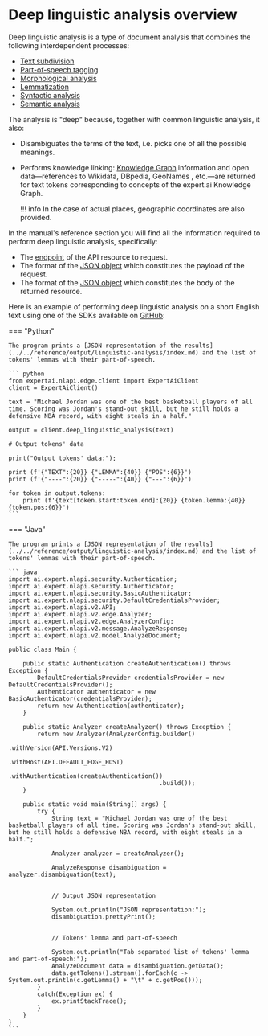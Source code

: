 # Deep linguistic analysis overview

Deep linguistic analysis is a type of document analysis that combines the following interdependent processes:

- [Text subdivision](subdivision/index.md)
- [Part-of-speech tagging](pos-tagging/index.md)
- [Morphological analysis](morphological-analysis/index.md)
- [Lemmatization](lemmatization/index.md)
- [Syntactic analysis](syntactic-analysis/index.md)
- [Semantic analysis](semantic-analysis/index.md)

The analysis is "deep" because, together with common linguistic analysis, it also:

- Disambiguates the terms of the text, i.e. picks one of all the possible meanings.
- Performs knowledge linking: [Knowledge Graph](../knowledgegraph/index.md) information and open data&mdash;references to Wikidata, DBpedia, GeoNames , etc.&mdash;are returned for text tokens corresponding to concepts of the expert.ai Knowledge Graph.

	!!! info
		In the case of actual places, geographic coordinates are also provided.

In the manual's reference section you will find all the information required to perform deep linguistic analysis, specifically:

- The [endpoint](../../reference/endpoints/index.md) of the API resource to request.
- The format of the [JSON object](../../reference/request/linguistic-analysis/index.md) which constitutes the payload of the request.
- The format of the [JSON object](../../reference/output/linguistic-analysis/index.md) which constitutes the body of the returned resource.

Here is an example of performing deep linguistic analysis on a short English text using one of the SDKs available on <a href="https://github.com/therealexpertai/" target="_blank">GitHub</a>:

=== "Python"

    The program prints a [JSON representation of the results](../../reference/output/linguistic-analysis/index.md) and the list of tokens' lemmas with their part-of-speech.

    ``` python
    from expertai.nlapi.edge.client import ExpertAiClient
    client = ExpertAiClient()

    text = "Michael Jordan was one of the best basketball players of all time. Scoring was Jordan's stand-out skill, but he still holds a defensive NBA record, with eight steals in a half." 

    output = client.deep_linguistic_analysis(text)

    # Output tokens' data

    print("Output tokens' data:");

    print (f'{"TEXT":{20}} {"LEMMA":{40}} {"POS":{6}}')
    print (f'{"----":{20}} {"-----":{40}} {"---":{6}}')

    for token in output.tokens:
        print (f'{text[token.start:token.end]:{20}} {token.lemma:{40}} {token.pos:{6}}')
    ```

=== "Java"
    
    The program prints a [JSON representation of the results](../../reference/output/linguistic-analysis/index.md) and the list of tokens' lemmas with their part-of-speech.
    
    ``` java
    import ai.expert.nlapi.security.Authentication;
    import ai.expert.nlapi.security.Authenticator;
    import ai.expert.nlapi.security.BasicAuthenticator;
    import ai.expert.nlapi.security.DefaultCredentialsProvider;
    import ai.expert.nlapi.v2.API;
    import ai.expert.nlapi.v2.edge.Analyzer;
    import ai.expert.nlapi.v2.edge.AnalyzerConfig;
    import ai.expert.nlapi.v2.message.AnalyzeResponse;
    import ai.expert.nlapi.v2.model.AnalyzeDocument;

    public class Main {

        public static Authentication createAuthentication() throws Exception {
            DefaultCredentialsProvider credentialsProvider = new DefaultCredentialsProvider();
            Authenticator authenticator = new BasicAuthenticator(credentialsProvider);
            return new Authentication(authenticator);
        }

        public static Analyzer createAnalyzer() throws Exception {
            return new Analyzer(AnalyzerConfig.builder()
                                              .withVersion(API.Versions.V2)
											  .withHost(API.DEFAULT_EDGE_HOST)
                                              .withAuthentication(createAuthentication())
                                              .build());
        }

        public static void main(String[] args) {
            try {
                String text = "Michael Jordan was one of the best basketball players of all time. Scoring was Jordan's stand-out skill, but he still holds a defensive NBA record, with eight steals in a half.";

                Analyzer analyzer = createAnalyzer();

                AnalyzeResponse disambiguation = analyzer.disambiguation(text);


                // Output JSON representation

                System.out.println("JSON representation:");
                disambiguation.prettyPrint();


                // Tokens' lemma and part-of-speech

                System.out.println("Tab separated list of tokens' lemma and part-of-speech:");
                AnalyzeDocument data = disambiguation.getData();
                data.getTokens().stream().forEach(c -> System.out.println(c.getLemma() + "\t" + c.getPos()));
            }
            catch(Exception ex) {
                ex.printStackTrace();
            }
        }
    }
    ```

